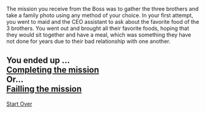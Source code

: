 The mission you receive from the Boss was to gather the three brothers and take a family photo using any method of your choice. In your first attempt, you went to maid and the CEO assistant to ask about the favorite food of the 3 brothers. You went out and brought all their favorite foods, hoping that they would sit together and have a meal, which was something they have not done for years due to their bad relationship with one another.


You ended up ...  
[Completing the mission](complete.md)  
Or...  
[Failling the mission](fail.md)
---
[Start Over](kicked-out.md)